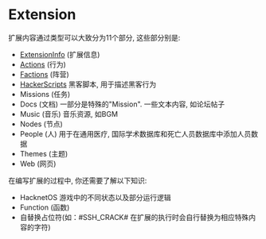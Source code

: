 # Extension



扩展内容通过类型可以大致分为11个部分, 这些部分别是:  
- [ExtensionInfo](./ExtensionInfo.md) (扩展信息)
- [Actions](./Actions.md) (行为) 
- [Factions](./Faction.md) (阵营)
- [HackerScripts](./HackerScripts.md) 黑客脚本, 用于描述黑客行为 
- Missions (任务)
- Docs (文档) 一部分是特殊的"Mission". 一些文本内容, 如论坛帖子
- Music (音乐) 音乐资源, 如BGM
- Nodes (节点)  
- People (人) 用于在通用医疗, 国际学术数据库和死亡人员数据库中添加人员数据
- Themes (主题) 
- Web (网页)   

在编写扩展的过程中, 你还需要了解以下知识:
- HacknetOS 游戏中的不同状态以及部分运行逻辑
- Function (函数) 
- 自替换占位符(如：#SSH_CRACK# 在扩展的执行时会自行替换为相应特殊内容的字符)
